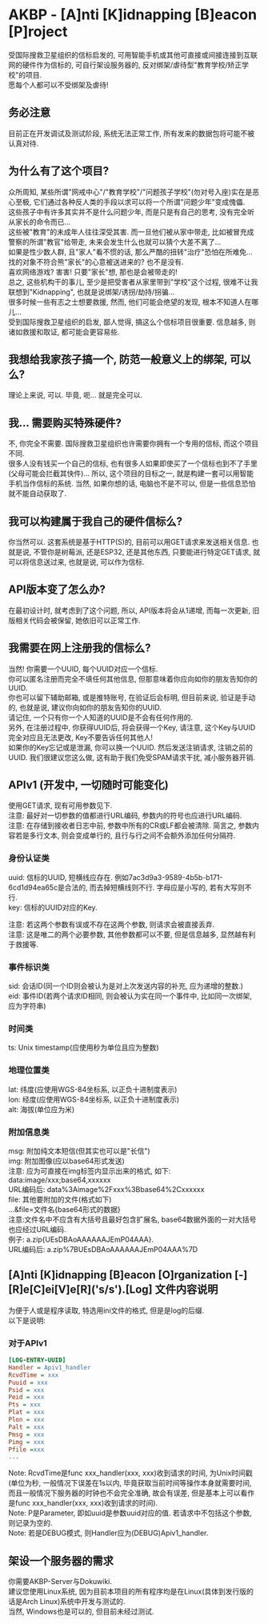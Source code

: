 <!--
 * @Author: FunctionSir
 * @Date: 2023-07-14 23:10:45
 * @LastEditTime: 2023-09-21 20:12:41
 * @LastEditors: FunctionSir
 * @Description: [A]nti [K]idnapping [B]eacon [P]roject
 * @FilePath: /AKBP/README.md
-->
# AKBP - [A]nti [K]idnapping [B]eacon [P]roject

受国际搜救卫星组织的信标启发的, 可用智能手机或其他可直接或间接连接到互联网的硬件作为信标的, 可自行架设服务器的, 反对绑架/虐待型"教育学校/矫正学校"的项目.  
愿每个人都可以不受绑架及虐待!  

## 务必注意

目前正在开发调试及测试阶段, 系统无法正常工作, 所有发来的数据包将可能不被认真对待.  

## 为什么有了这个项目?

众所周知, 某些所谓"网戒中心"/"教育学校"/"问题孩子学校"(勿对号入座)实在是恶心至极, 它们通过各种反人类的手段以求可以将一个所谓"问题少年"变成傀儡.  
这些孩子中有许多其实并不是什么问题少年, 而是只是有自己的思考, 没有完全听从家长的命令而已...  
这些被"教育"的未成年人往往深受其害. 而一旦他们被从家中带走, 比如被冒充成警察的所谓"教官"给带走, 未来会发生什么也就可以猜个大差不离了...  
如果是性少数人群, 且"家人"看不惯的话, 那么严酷的扭转"治疗"恐怕在所难免...  
找的对象不符合熊"家长"的心意被送进来的? 也不是没有.  
喜欢网络游戏? 害害! 只要"家长"想, 那也是会被带走的!  
总之, 这些机构干的事儿, 至少是把受害者从家里带到"学校"这个过程, 很难不让我联想到"Kidnapping", 也就是说绑架/诱拐/劫持/拐骗...  
很多时候一些有志之士想要救援, 然而, 他们可能会绝望的发现, 根本不知道人在哪儿...  
受到国际搜救卫星组织的启发, 鄙人觉得, 搞这么个信标项目很重要. 信息越多, 则诸如救援和取证, 都可能会更容易些.  

## 我想给我家孩子搞一个, 防范一般意义上的绑架, 可以么?

理论上来说, 可以. 毕竟, 呃... 就是完全可以.  

## 我... 需要购买特殊硬件?

不, 你完全不需要. 国际搜救卫星组织也许需要你拥有一个专用的信标, 而这个项目不同.  
很多人没有钱买一个自己的信标, 也有很多人如果即使买了一个信标也到不了手里(父母可能会拦截其快件)...
所以, 这个项目的目标之一, 就是构建一套可以用智能手机当作信标的系统. 当然, 如果你想的话, 电脑也不是不可以, 但是一些信息恐怕就不能自动获取了.  

## 我可以构建属于我自己的硬件信标么?

你当然可以. 这套系统是基于HTTP(S)的, 目前可以用GET请求来发送相关信息. 也就是说, 不管你是树莓派, 还是ESP32, 还是其他东西, 只要能进行特定GET请求, 就可以将信息送过来, 也就是说, 可以作为信标.  

## API版本变了怎么办?

在最初设计时, 就考虑到了这个问题, 所以, API版本将会从1递增, 而每一次更新, 旧版相关代码会被保留, 她依旧可以正常工作.  

## 我需要在网上注册我的信标么?

当然! 你需要一个UUID, 每个UUID对应一个信标.  
你可以匿名注册而完全不填任何其他信息, 但那意味着你应向如你的朋友告知你的UUID.  
你也可以留下辅助邮箱, 或是推特账号, 在验证后会标明, 但目前来说, 验证是手动的, 也就是说, 建议你向如你的朋友告知你的UUID.  
请记住, 一个只有你一个人知道的UUID是不会有任何作用的.  
另外, 在注册过程中, 你获得UUID后, 将会获得一个Key, 请注意, 这个Key与UUID完全对应且无法更改, Key不要告诉任何其他人!  
如果你的Key忘记或是泄漏, 你可以换一个UUID. 然后发送注销请求, 注销之前的UUID. 我们很建议您这么做, 这有助于我们免受SPAM请求干扰, 减小服务器开销.  

## APIv1 (开发中, 一切随时可能变化)

使用GET请求, 现有可用参数见下.  
注意: 最好对一切参数的值都进行URL编码, 参数内的符号也应进行URL编码.  
注意: 在存储到接收者日志中前, 参数中所有的CR或LF都会被清除. 简言之, 参数内容若是多行文本, 则会变成单行的, 且行与行之间不会额外添加任何分隔符.  

### 身份认证类

uuid: 信标的UUID, 短横线应存在. 例如7ac3d9a3-9589-4b5b-b171-6cd1d94ea65c是合法的, 而去掉短横线则不行. 字母应是小写的, 若有大写则不行.  
key: 信标的UUID对应的Key.  
  
注意: 若这两个参数有误或不存在这两个参数, 则请求会被直接丢弃.  
注意: 这是唯二的两个必要参数, 其他参数都可以不要, 但是信息越多, 显然越有利于救援等.  

### 事件标识类

sid: 会话ID(同一个ID则会被认为是对上次发送内容的补充, 应为递增的整数.)  
eid: 事件ID(若两个请求ID相同, 则会被认为实在同一个事件中, 比如同一次绑架, 应为字符串)  

### 时间类

ts: Unix timestamp(应使用秒为单位且应为整数)

### 地理位置类

lat: 纬度(应使用WGS-84坐标系, 以正负十进制度表示)  
lon: 经度(应使用WGS-84坐标系, 以正负十进制度表示)  
alt: 海拔(单位应为米)  

### 附加信息类

msg: 附加纯文本短信(但其实也可以是"长信")  
img: 附加图像(应以base64形式发送)  
注意: 应为可直接在img标签内显示出来的格式, 如下:  
data:image/xxx;base64,xxxxxx  
URL编码后: data%3Aimage%2Fxxx%3Bbase64%2Cxxxxxx  
file: 其他要附加的文件(格式如下)  
...&file=文件名{base64形式的数据}  
注意:文件名中不应含有大括号且最好包含扩展名, base64数据外面的一对大括号也应经过URL编码.  
例子: a.zip{UEsDBAoAAAAAAJEmP04AAA}.  
URL编码后: a.zip%7BUEsDBAoAAAAAAJEmP04AAA%7D  

## [A]nti [K]idnapping [B]eacon [O]rganization [-] [R]e[C]ei[V]e[R]\('s/s'\).[Log] 文件内容说明

为便于人或是程序读取, 特选用ini文件的格式, 但是是log的后缀.  
以下是说明:  

### 对于APIv1

```ini
[LOG-ENTRY-UUID]
Handler = Apiv1_handler
RcvdTime = xxx
Puuid = xxx
Psid = xxx
Peid = xxx
Pts = xxx
Plat = xxx
Plon = xxx
Palt = xxx
Pmsg = xxx
Pimg = xxx
Pfile =xxx
...
```

Note: RcvdTime是func xxx_handler(xxx, xxx)收到请求的时间, 为Unix时间戳(单位为秒, 一般情况下误差在1s以内, 毕竟获取当前时间等操作本身就需要时间, 而且一般情况下服务器的时钟也不会完全准确, 故会有误差, 但是基本上可以看作是func xxx_handler(xxx, xxx)收到请求的时间).  
Note: P是Parameter, 即如uuid是参数uuid对应的值. 若请求中不包括这个参数, 则记录为空的.  
Note: 若是DEBUG模式, 则Handler应为(DEBUG)Apiv1_handler.  

## 架设一个服务器的需求

你需要AKBP-Server与Dokuwiki.  
建议您使用Linux系统, 因为目前本项目的所有程序均是在Linux(具体到发行版的话是Arch Linux)系统中开发与测试的.  
当然, Windows也是可以的, 但目前未经过测试.  
